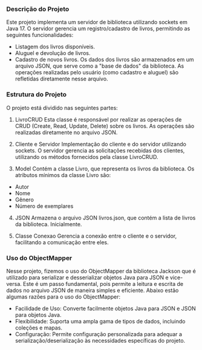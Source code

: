 ### Descrição do Projeto
Este projeto implementa um servidor de biblioteca utilizando sockets em Java 17. O servidor gerencia um registro/cadastro de livros, permitindo as seguintes funcionalidades:

- Listagem dos livros disponíveis.
- Aluguel e devolução de livros.
- Cadastro de novos livros.
Os dados dos livros são armazenados em um arquivo JSON, que serve como a "base de dados" da biblioteca. As operações realizadas pelo usuário (como cadastro e aluguel) são refletidas diretamente nesse arquivo.

### Estrutura do Projeto
O projeto está dividido nas seguintes partes:

1. LivroCRUD
Esta classe é responsável por realizar as operações de CRUD (Create, Read, Update, Delete) sobre os livros. As operações são realizadas diretamente no arquivo JSON.

2. Cliente e Servidor
Implementação do cliente e do servidor utilizando sockets. O servidor gerencia as solicitações recebidas dos clientes, utilizando os métodos fornecidos pela classe LivroCRUD.

3. Model
Contém a classe Livro, que representa os livros da biblioteca. Os atributos mínimos da classe Livro são:

- Autor
- Nome
- Gênero
- Número de exemplares
4. JSON
Armazena o arquivo JSON livros.json, que contém a lista de livros da biblioteca. Inicialmente.

5. Classe Conexao
Gerencia a conexão entre o cliente e o servidor, facilitando a comunicação entre eles.

### Uso do ObjectMapper
Nesse projeto, fizemos o uso do ObjectMapper da biblioteca Jackson que é utilizado para serializar e desserializar objetos Java para JSON e vice-versa. Este é um passo fundamental, pois permite a leitura e escrita de dados no arquivo JSON de maneira simples e eficiente. Abaixo estão algumas razões para o uso do ObjectMapper:

- Facilidade de Uso: Converte facilmente objetos Java para JSON e JSON para objetos Java.
- Flexibilidade: Suporta uma ampla gama de tipos de dados, incluindo coleções e mapas.
- Configuração: Permite configuração personalizada para adequar a serialização/deserialização às necessidades específicas do projeto.
